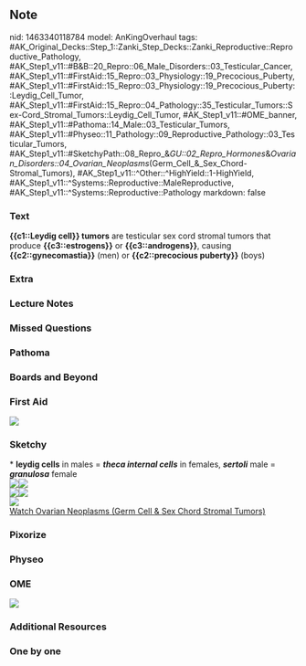 ## Note
nid: 1463340118784
model: AnKingOverhaul
tags: #AK_Original_Decks::Step_1::Zanki_Step_Decks::Zanki_Reproductive::Reproductive_Pathology, #AK_Step1_v11::#B&B::20_Repro::06_Male_Disorders::03_Testicular_Cancer, #AK_Step1_v11::#FirstAid::15_Repro::03_Physiology::19_Precocious_Puberty, #AK_Step1_v11::#FirstAid::15_Repro::03_Physiology::19_Precocious_Puberty::Leydig_Cell_Tumor, #AK_Step1_v11::#FirstAid::15_Repro::04_Pathology::35_Testicular_Tumors::Sex-Cord_Stromal_Tumors::Leydig_Cell_Tumor, #AK_Step1_v11::#OME_banner, #AK_Step1_v11::#Pathoma::14_Male::03_Testicular_Tumors, #AK_Step1_v11::#Physeo::11_Pathology::09_Reproductive_Pathology::03_Testicular_Tumors, #AK_Step1_v11::#SketchyPath::08_Repro_&_GU::02_Repro_Hormones_&_Ovarian_Disorders::04_Ovarian_Neoplasms_(Germ_Cell_&_Sex_Chord-Stromal_Tumors), #AK_Step1_v11::^Other::^HighYield::1-HighYield, #AK_Step1_v11::^Systems::Reproductive::MaleReproductive, #AK_Step1_v11::^Systems::Reproductive::Pathology
markdown: false

### Text
<div>
  <b>{{c1::Leydig cell}} tumors</b> are testicular sex cord stromal
  tumors that produce <b>{{c3::estrogens}}</b> or
  <b>{{c3::androgens}}</b>, causing <b>{{c2::gynecomastia}}</b>
  (men) or <b>{{c2::precocious puberty}}</b> (boys)
</div>

### Extra


### Lecture Notes


### Missed Questions


### Pathoma


### Boards and Beyond


### First Aid
<img src="tmpow3G_y.png">

### Sketchy
<div>
  * <b>leydig cells</b> in males = <b><i>theca internal
  cells</i></b> in females, <b><i>sertoli</i></b> male =
  <i><b>granulosa</b></i> female
</div>
<div><img src="bandicam%202017-12-11%2023-51-29-644.jpg"><img src=
"bandicam%202017-12-11%2023-51-20-734.jpg"></div>
<div><img src="paste-241248313017405_1566160514431.jpg"><img src=
"paste-241458766414909.jpg"></div>
<div><img src=
"Complete%20Sketch-7b9270c03362893dd42f55a7104da9a60d576e6b.jpg"></div><a href="https://dashboard.sketchy.com/study/medical/courses/medical-pathophysiology/units/medical-pathophysiology-reproductive-gu/videos/medical-pathophysiology-reproductive-and-gu-reproductive-hormones-and-ovarian-disorders-ovarian-neoplasms-germ-cell-and-sex-cord-stromal-tumors?utm_source=anki&utm_medium=partnership&utm_campaign=february_update&utm_content=medical">Watch
Ovarian Neoplasms (Germ Cell & Sex Chord Stromal Tumors)</a>

### Pixorize


### Physeo


### OME
<div class="ome-widget">
  <a href="https://onlinemeded.org?ref=anki"><img src=
  "_OME_AnkiFlashcards_General_3.png"></a>
</div>

### Additional Resources


### One by one

